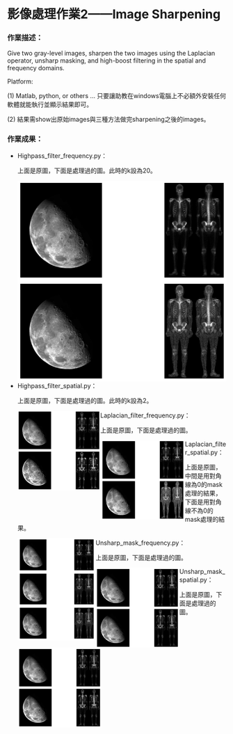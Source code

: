 # 影像處理作業2——Image Sharpening

### 作業描述：

Give two gray-level images, sharpen the two images using the Laplacian operator, unsharp masking, and high-boost filtering in the spatial and frequency domains.

Platform:

(1) Matlab, python, or others … 只要讓助教在windows電腦上不必額外安裝任何軟體就能執行並顯示結果即可。

(2) 結果需show出原始images與三種方法做完sharpening之後的images。

### 作業成果：

- Highpass_filter_frequency.py：

  上面是原圖，下面是處理過的圖。此時的k設為20。
  

  <img src="https://github.com/QuteP/image_hw2_408410034/blob/main/result/Figure_1.png" alt="image-20221004104145624" style="width=50%; height=50%" align='left'/>



- Highpass_filter_spatial.py：

  上面是原圖，下面是處理過的圖。此時的k設為2。
  

  <img src="https://github.com/QuteP/image_hw2_408410034/blob/main/result/Figure_2.png" alt="image-20221004104320215"  style="zoom:25%;" align='left' />



- Laplacian_filter_frequency.py：

  上面是原圖，下面是處理過的圖。


  <img src="https://github.com/QuteP/image_hw2_408410034/blob/main/result/Figure_3.png" alt="image-20221004104407727" style="zoom:25%;" align='left' />



- Laplacian_filter_spatial.py：

  上面是原圖，中間是用對角線為0的mask處理的結果，下面是用對角線不為0的mask處理的結果。


  <img src="https://github.com/QuteP/image_hw2_408410034/blob/main/result/Figure_4.png" alt="image-20221004104529140" style="zoom:32%;" align='left' />



- Unsharp_mask_frequency.py：

  上面是原圖，下面是處理過的圖。


  <img src="https://github.com/QuteP/image_hw2_408410034/blob/main/result/Figure_5.png" alt="image-20221004104558893" style="zoom:25%;" align='left' />



- Unsharp_mask_spatial.py：

  上面是原圖，下面是處理過的圖。


  <img src="https://github.com/QuteP/image_hw2_408410034/blob/main/result/Figure_6.png" alt="image-20221004104626679" style="zoom:25%;" align='left' />

